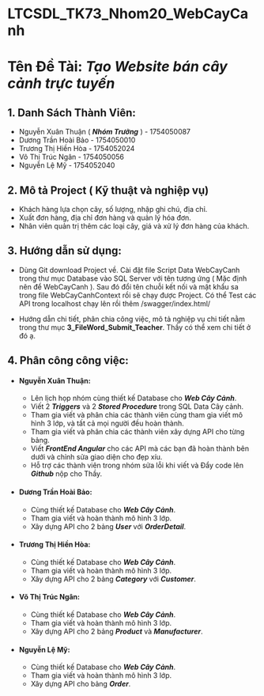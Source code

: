 # LTCSDL_TK73_Nhom20_WebCayCanh

# **Tên Đề Tài:** ***Tạo Website bán cây cảnh trực tuyến***

## **1. Danh Sách Thành Viên:**

- Nguyễn Xuân Thuận ( ***Nhóm Trưởng*** )      -   1754050087
- Dương Trần Hoài Bảo                          -   1754050010
- Trương Thị Hiền Hòa                          -   1754052024
- Võ Thị Trúc Ngân                             -   1754050056
- Nguyễn Lệ Mỹ                                 -   1754052040

## **2. Mô tả Project ( Kỹ thuật và nghiệp vụ)**
- Khách hàng lựa chọn cây, số lượng, nhập ghi chú, địa chỉ.
- Xuất đơn hàng, địa chỉ đơn hàng và quản lý hóa đơn.
- Nhân viên quản trị thêm các loại cây, giá và xử lý đơn hàng của khách.

## **3. Hướng dẫn sử dụng:**
- Dùng Git download Project về. Cài đặt file Script Data WebCayCanh trong thư mục Database vào SQL Server với tên tương ứng 
( Mặc định nên để WebCayCanh ). Sau đó đổi tên chuỗi kết nối và mật khẩu sa trong file WebCayCanhContext rồi sẽ chạy được Project.
Có thể Test các API trong localhost chạy lên rồi thêm /swagger/index.html/

- Hướng dẫn chi tiết, phân chia công việc, mô tả nghiệp vụ chi tiết nằm trong thư mục **3_FileWord_Submit_Teacher**. Thầy có thể xem chi tiết ở đó ạ.

## **4. Phân công công việc:**
- #### **Nguyễn Xuân Thuận:** 
  - Lên lịch họp nhóm cùng thiết kế Database cho ***Web Cây Cảnh***.
  - Viết 2 ***Triggers*** và 2 ***Stored Procedure*** trong SQL Data Cây cảnh.
  - Tham gia viết và phân chia các thành viên cùng tham gia viết mô hình 3 lớp, và tất cả mọi người đều hoàn thành.
  - Tham gia viết và phân chia các thành viên xây dựng API cho từng bảng. 
  - Viết ***FrontEnd Angular*** cho các API mà các bạn đã hoàn thành bên dưới và chỉnh sửa giao diện cho đẹp xíu.
  - Hỗ trợ các thành viên trong nhóm sửa lỗi khi viết và Đẩy code lên ***Github*** nộp cho Thầy. 
- #### **Dương Trần Hoài Bảo:**
  - Cùng thiết kế Database cho ***Web Cây Cảnh***.
  - Tham gia viết và hoàn thành mô hình 3 lớp.
  - Xây dựng API cho 2 bảng ***User*** với ***OrderDetail***.
- #### **Trương Thị Hiền Hòa:**
  - Cùng thiết kế Database cho ***Web Cây Cảnh***.
  - Tham gia viết và hoàn thành mô hình 3 lớp.
  - Xây dựng API cho 2 bảng ***Category*** với ***Customer***.
- #### **Võ Thị Trúc Ngân:**
  - Cùng thiết kế Database cho ***Web Cây Cảnh***.
  - Tham gia viết và hoàn thành mô hình 3 lớp.
  - Xây dựng API cho 2 bảng ***Product*** và ***Manufacturer***.
- #### **Nguyễn Lệ Mỹ:**
  - Cùng thiết kế Database cho ***Web Cây Cảnh***.
  - Tham gia viết và hoàn thành mô hình 3 lớp.
  - Xây dựng API cho bảng ***Order***. 
